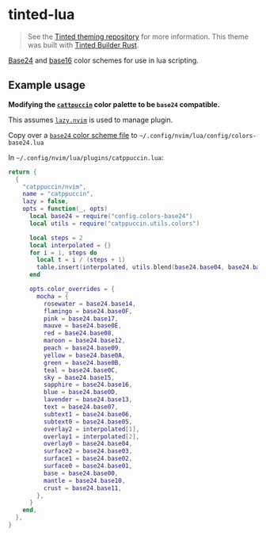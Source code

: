 # tinted-lua

> See the [Tinted theming repository](https://github.com/tinted-theming/home) for more information.
> This theme was built with [Tinted Builder Rust](https://github.com/tinted-theming/tinted-builder-rust).

[Base24](https://github.com/tinted-theming/base24) and [base16](https://github.com/tinted-theming/home/blob/main/styling.md) color schemes for use in lua scripting.

## Example usage

**Modifying the [`cattpuccin`](https://github.com/catppuccin/nvim) color palette to be `base24` compatible.**

This assumes [`lazy.nvim`](https://github.com/folke/lazy.nvim) is used to manage plugin.

Copy over a [`base24` color scheme file](schemes/base24) to `~/.config/nvim/lua/config/colors-base24.lua`

In `~/.config/nvim/lua/plugins/catppuccin.lua`:

```lua
return {
  {
    "catppuccin/nvim",
    name = "catppuccin",
    lazy = false,
    opts = function(_, opts)
      local base24 = require("config.colors-base24")
      local utils = require("catppuccin.utils.colors")

      local steps = 2
      local interpolated = {}
      for i = 1, steps do
        local t = i / (steps + 1)
        table.insert(interpolated, utils.blend(base24.base04, base24.base05, t))
      end

      opts.color_overrides = {
        mocha = {
          rosewater = base24.base14,
          flamingo = base24.base0F,
          pink = base24.base17,
          mauve = base24.base0E,
          red = base24.base08,
          maroon = base24.base12,
          peach = base24.base09,
          yellow = base24.base0A,
          green = base24.base0B,
          teal = base24.base0C,
          sky = base24.base15,
          sapphire = base24.base16,
          blue = base24.base0D,
          lavender = base24.base13,
          text = base24.base07,
          subtext1 = base24.base06,
          subtext0 = base24.base05,
          overlay2 = interpolated[1],
          overlay1 = interpolated[2],
          overlay0 = base24.base04,
          surface2 = base24.base03,
          surface1 = base24.base02,
          surface0 = base24.base01,
          base = base24.base00,
          mantle = base24.base10,
          crust = base24.base11,
        },
      }
    end,
  },
}
```
